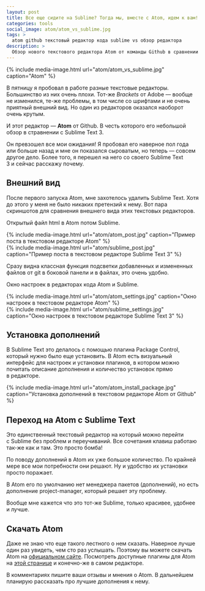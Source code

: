 ```yaml
---
layout: post
title: Все еще сидите на Sublime? Тогда мы, вместе с Atom, идем к вам!
categories: tools
social_image: atom/atom_vs_sublime.jpg
tags: >
  atom github текстовый редактор кода sublime vs обзор редактора
description: >
  Обзор нового текстового редактора Atom от команды Github в сравнении c Sublime Text 3. Atom vs Sublime.
---
```


{%
	include media-image.html
	url="atom/atom_vs_sublime.jpg"
	caption="Atom"
%}

В пятницу я пробовал в работе разные текстовые редакторы. Большинство из них очень плохи. Тот-же <em>Brackets</em> от Adobe — вообще не изменился, те-же проблемы, в том числе со шрифтами и не очень приятный внешний вид. Но один из редакторов оказался наоборот очень крутым.

И этот редактор — <strong>Atom</strong> от Github. В честь которого его небольшой обзор в стравнении с Sublime Text 3.

Он превзошел все мои ожидания! Я пробовал его наверное пол года или больше назад и мне он показался сыроватым, но теперь — совсем другое дело. Более того, я перешел на него со своего Sublime Text 3 и сейчас расскажу почему.

## Внешний вид
После первого запуска Atom, мне захотелось удалить Sublime Text. Хотя до этого у меня не было никаких претензий к нему. Вот пара скриншотов для сравнения внешнего вида этих текстовых редакторов.

Открытый файл html в Atom потом Sublime.

<div class="wrap-large clearfix">
	<div class="column-50">
        {%
        	include media-image.html
        	url="atom/atom_post.jpg"
        	caption="Пример поста в текстовом редакторе Atom"
        %}
    </div>
	<div class="column-50">
        {%
            include media-image.html
            url="atom/sublime_post.jpg"
            caption="Пример поста в текстовом редакторе Sublime Text 3"
        %}
    </div>
</div>

Сразу видна классная функция подсветки добавленных и измененных файлов от git в боковой панели и в файлах, это очень удобно.

Окно настроек в редакторах кода Atom и Sublime.

<div class="wrap-large clearfix">
	<div class="column-50">
        {%
        	include media-image.html
        	url="atom/atom_settings.jpg"
        	caption="Окно настроек в текстовом редакторе Atom"
        %}
    </div>
	<div class="column-50">
        {%
            include media-image.html
            url="atom/sublime_settings.jpg"
            caption="Окно настроек в текстовом редакторе Sublime Text 3"
        %}
    </div>
</div>

## Установка дополнений
В Sublime Text это делалось с помощью плагина Package Control, который нужно было еще установить.
В Atom есть визуальный интерфейс для настроек и установки плагинов, в котором можно почитать описание дополнения и количество установок прямо в редакторе.

{%
    include media-image.html
    url="atom/atom_install_package.jpg"
    caption="Установка дополнений в текстовом редакторе Atom от Github"
%}

## Переход на Atom c Sublime Text
Это единственный текстовый редактор на который можно перейти с Sublime без проблем и переучиваний. Все сочетания клавиш работаю так-же как и там. Это просто бомба!

По поводу дополнений в Atom их уже большое количество. По крайней мере все мои потребности они решают. Ну и удобство их установки просто поражает.

В Atom его по умолчанию нет менеджера пакетов (дополнений), но есть дополнение project-manager, который решает эту проблему.

Вообще мне кажется что это тот-же Sublime, только красивее, удобнее и лучше.

## Скачать Atom
Даже не знаю что еще такого лестного о нем сказать. Наверное лучше один раз увидеть, чем сто раз услышать. Поэтому вы можете скачать Atom на <a href="https://atom.io/">официальном сайте</a>. Посмотреть доступные плагины для Atom на <a href="https://atom.io/packages">этой странице</a> и конечно-же в самом редакторе.

В комментариях пишите ваши отзывы и мнения о Atom. В дальнейшем планирую рассказать про лучшие дополнения к нему.
